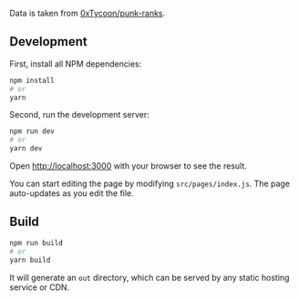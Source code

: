 Data is taken from [0xTycoon/punk-ranks](https://github.com/0xTycoon/punk-ranks).

## Development

First, install all NPM dependencies:

```bash
npm install
# or
yarn
```

Second, run the development server:

```bash
npm run dev
# or
yarn dev
```

Open [http://localhost:3000](http://localhost:3000) with your browser to see the result.

You can start editing the page by modifying `src/pages/index.js`. The page auto-updates as you edit the file.

## Build

```bash
npm run build
# or
yarn build
```

It will generate an `out` directory, which can be served by any static hosting service or CDN.
